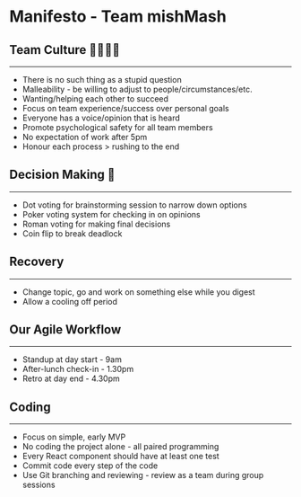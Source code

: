 # Manifesto - Team mishMash

## Team Culture 👩‍👩‍👦‍👦
---
* There is no such thing as a stupid question
* Malleability - be willing to adjust to people/circumstances/etc.
* Wanting/helping each other to succeed
* Focus on team experience/success over personal goals
* Everyone has a voice/opinion that is heard
* Promote psychological safety for all team members
* No expectation of work after 5pm
* Honour each process > rushing to the end

## Decision Making 🤔
---
* Dot voting for brainstorming session to narrow down options
* Poker voting system for checking in on opinions
* Roman voting for making final decisions
* Coin flip to break deadlock

## Recovery
---
* Change topic, go and work on something else while you digest
* Allow a cooling off period

## Our Agile Workflow
---
* Standup at day start - 9am
* After-lunch check-in - 1.30pm
* Retro at day end - 4.30pm

## Coding
---
* Focus on simple, early MVP
* No coding the project alone - all paired programming
* Every React component should have at least one test
* Commit code every step of the code
* Use Git branching and reviewing - review as a team during group sessions